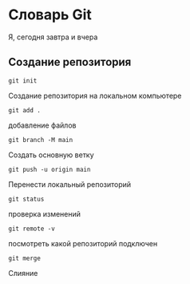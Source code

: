 # Словарь Git
Я, сегодня завтра и вчера
## Создание репозитория

``` 
git init
```
Создание репозитория на локальном компьютере 

```
git add .
```
добавление файлов 

```
git branch -M main
```
Создать основную ветку

```
git push -u origin main
```
Перенести локальный репозиторий

```
git status
```
проверка изменений

```
git remote -v
```
посмотреть какой репозиторий подключен

```
git merge
```
Слияние
